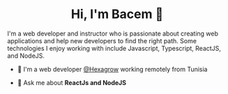 <h1 align="center">Hi, I'm Bacem 👋</h1>

<!--  <img 
  src="https://github.com/bacembenhfayehd/img/blob/main/imgs/bacim.jpg" 
  align="right" 
  width="25%" 
/>-->

I'm a web developer and instructor who is passionate about creating web applications and help new developers to find the right path. Some technologies I enjoy working with include Javascript, Typescript, ReactJS, and NodeJS.

- 🔭 I'm a web developer [@Hexagrow](https://www.hexagro.io/?srsltid=AfmBOop3cjPhV3G3nv1c6IMxkF05fnQDWN2_G2nsGdyANiSR-q5ju0Pe) working remotely from Tunisia
<!--- 🔍 I have 2 live apps: 
  - [Quran-tab (chrome extension)](https://chrome.google.com/webstore/detail/quran-tab/afaihcdgkjebgabomemccdneglknjkdd)
  - Wazaker App ([Android version](https://play.google.com/store/apps/details?id=com.wazakerdailyaya&gl=DE), [iOS version](https://apps.apple.com/app/apple-store/id1453500014))-->
- 💬 Ask me about **ReactJs and NodeJS**

<!--
**bacembenhfayehd/bacembenhfayehd** is a ✨ _special_ ✨ repository because its `README.md` (this file) appears on your GitHub profile.

Here are some ideas to get you started:

- 🔭 I’m currently working on ...
- 🌱 I’m currently learning ...
- 👯 I’m looking to collaborate on ...
- 🤔 I’m looking for help with ...
- 💬 Ask me about ...
- 📫 How to reach me: ...
- 😄 Pronouns: ...
- ⚡ Fun fact: ...
-->
